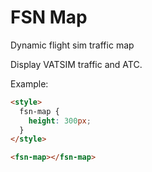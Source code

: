 # FSN Map

Dynamic flight sim traffic map

Display VATSIM traffic and ATC.

Example:
<!---
```
<custom-element-demo>
  <template>
    <script src="../webcomponentsjs/webcomponents-lite.js"></script>
    <link rel="import" href="fsn-map.html">
    <next-code-block></next-code-block>
  </template>
</custom-element-demo>
```
-->
```html
<style>
  fsn-map {
    height: 300px;
  }
</style>

<fsn-map></fsn-map>
```